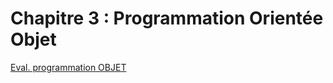 # Chapitre 3 : Programmation Orientée Objet

[Eval. programmation OBJET](https://genumsi.inria.fr/qcm.php?h=013994c45fe5c275c85efc89953c8b5e)
